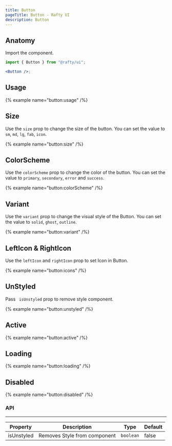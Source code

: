 ```yaml
---
title: Button
pageTitle: Button - Rafty UI
description: Button
---
```


## Anatomy

Import the component.

```jsx
import { Button } from "@rafty/ui";

<Button />;
```

## Usage

{% example name="button:usage" /%}

## Size

Use the `size` prop to change the size of the button. You can set the value to `sm`, `md`, `lg`, `fab`, `icon`.

{% example name="button:size" /%}

## ColorScheme

Use the `colorScheme` prop to change the color of the button. You can set the value to `primary`, `secondary`, `error` and `success`.

{% example name="button:colorScheme" /%}

## Variant

Use the `variant` prop to change the visual style of the Button. You can set the value to `solid`, `ghost`, `outline`.

{% example name="button:variant" /%}

## LeftIcon & RightIcon

Use the `leftIcon` and `rightIcon` prop to set Icon in Button.

{% example name="button:icons" /%}

## UnStyled

Pass ` isUnstyled` prop to remove style component.

{% example name="button:unstyled" /%}

## Active

{% example name="button:active" /%}

## Loading

{% example name="button:loading" /%}

## Disabled

{% example name="button:disabled" /%}

### API

---

| Property   | Description                  | Type      | Default |
| ---------- | ---------------------------- | --------- | ------- |
| isUnstyled | Removes Style from component | `boolean` | false   |
